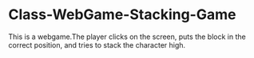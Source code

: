 # Class-WebGame-Stacking-Game
This is a webgame.The player clicks on the screen, puts the block in the correct position, and tries to stack the character high.
